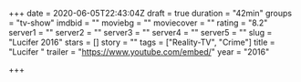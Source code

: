 +++
date = 2020-06-05T22:43:04Z
draft = true
duration = "42min"
groups = "tv-show"
imdbid = ""
moviebg = ""
moviecover = ""
rating = "8.2"
server1 = ""
server2 = ""
server3 = ""
server4 = ""
server5 = ""
slug = "Lucifer 2016"
stars = []
story = ""
tags = ["Reality-TV", "Crime"]
title = "Lucifer "
trailer = "https://www.youtube.com/embed/"
year = "2016"

+++
